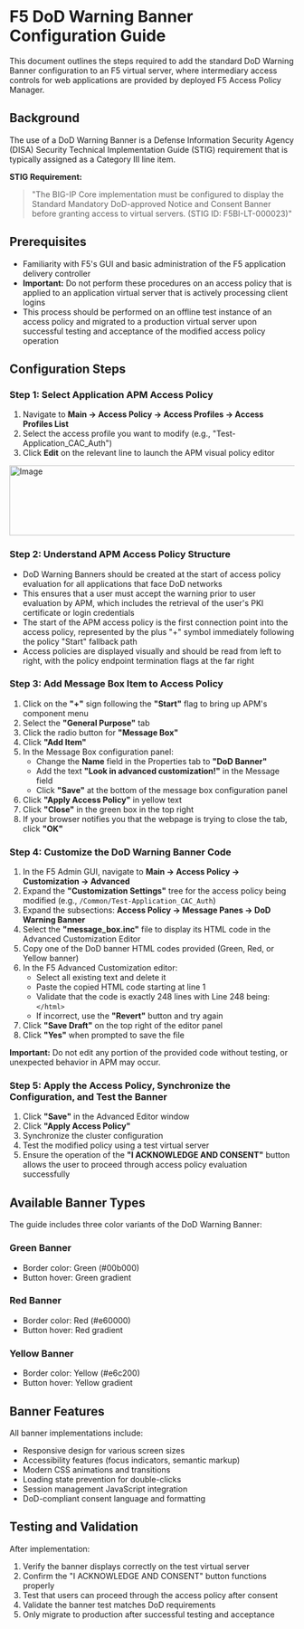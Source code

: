 # F5 DoD Warning Banner Configuration Guide

This document outlines the steps required to add the standard DoD Warning Banner configuration to an F5 virtual server, where intermediary access controls for web applications are provided by deployed F5 Access Policy Manager.

## Background

The use of a DoD Warning Banner is a Defense Information Security Agency (DISA) Security Technical Implementation Guide (STIG) requirement that is typically assigned as a Category III line item.

**STIG Requirement:**
> "The BIG-IP Core implementation must be configured to display the Standard Mandatory DoD-approved Notice and Consent Banner before granting access to virtual servers. (STIG ID: F5BI-LT-000023)"

## Prerequisites

- Familiarity with F5's GUI and basic administration of the F5 application delivery controller
- **Important:** Do not perform these procedures on an access policy that is applied to an application virtual server that is actively processing client logins
- This process should be performed on an offline test instance of an access policy and migrated to a production virtual server upon successful testing and acceptance of the modified access policy operation

## Configuration Steps

### Step 1: Select Application APM Access Policy

1. Navigate to **Main → Access Policy → Access Profiles → Access Profiles List**
2. Select the access profile you want to modify (e.g., "Test-Application_CAC_Auth")
3. Click **Edit** on the relevant line to launch the APM visual policy editor

<img width="539" height="124" alt="Image" src="https://github.com/user-attachments/assets/952397f4-c181-42a1-9b27-bf06b0c26de2" />

### Step 2: Understand APM Access Policy Structure

- DoD Warning Banners should be created at the start of access policy evaluation for all applications that face DoD networks
- This ensures that a user must accept the warning prior to user evaluation by APM, which includes the retrieval of the user's PKI certificate or login credentials
- The start of the APM access policy is the first connection point into the access policy, represented by the plus "+" symbol immediately following the policy "Start" fallback path
- Access policies are displayed visually and should be read from left to right, with the policy endpoint termination flags at the far right

### Step 3: Add Message Box Item to Access Policy

1. Click on the **"+"** sign following the **"Start"** flag to bring up APM's component menu
2. Select the **"General Purpose"** tab
3. Click the radio button for **"Message Box"**
4. Click **"Add Item"**
5. In the Message Box configuration panel:
   - Change the **Name** field in the Properties tab to **"DoD Banner"**
   - Add the text **"Look in advanced customization!"** in the Message field
   - Click **"Save"** at the bottom of the message box configuration panel
6. Click **"Apply Access Policy"** in yellow text
7. Click **"Close"** in the green box in the top right
8. If your browser notifies you that the webpage is trying to close the tab, click **"OK"**

### Step 4: Customize the DoD Warning Banner Code

1. In the F5 Admin GUI, navigate to **Main → Access Policy → Customization → Advanced**
2. Expand the **"Customization Settings"** tree for the access policy being modified (e.g., `/Common/Test-Application_CAC_Auth`)
3. Expand the subsections: **Access Policy → Message Panes → DoD Warning Banner**
4. Select the **"message_box.inc"** file to display its HTML code in the Advanced Customization Editor
5. Copy one of the DoD banner HTML codes provided (Green, Red, or Yellow banner)
6. In the F5 Advanced Customization editor:
   - Select all existing text and delete it
   - Paste the copied HTML code starting at line 1
   - Validate that the code is exactly 248 lines with Line 248 being: `</html>`
   - If incorrect, use the **"Revert"** button and try again
7. Click **"Save Draft"** on the top right of the editor panel
8. Click **"Yes"** when prompted to save the file

**Important:** Do not edit any portion of the provided code without testing, or unexpected behavior in APM may occur.

### Step 5: Apply the Access Policy, Synchronize the Configuration, and Test the Banner

1. Click **"Save"** in the Advanced Editor window
2. Click **"Apply Access Policy"**
3. Synchronize the cluster configuration
4. Test the modified policy using a test virtual server
5. Ensure the operation of the **"I ACKNOWLEDGE AND CONSENT"** button allows the user to proceed through access policy evaluation successfully

## Available Banner Types

The guide includes three color variants of the DoD Warning Banner:

### Green Banner
- Border color: Green (#00b000)
- Button hover: Green gradient

### Red Banner  
- Border color: Red (#e60000)
- Button hover: Red gradient

### Yellow Banner
- Border color: Yellow (#e6c200) 
- Button hover: Yellow gradient

## Banner Features

All banner implementations include:
- Responsive design for various screen sizes
- Accessibility features (focus indicators, semantic markup)
- Modern CSS animations and transitions
- Loading state prevention for double-clicks
- Session management JavaScript integration
- DoD-compliant consent language and formatting

## Testing and Validation

After implementation:
1. Verify the banner displays correctly on the test virtual server
2. Confirm the "I ACKNOWLEDGE AND CONSENT" button functions properly
3. Test that users can proceed through the access policy after consent
4. Validate the banner test matches DoD requirements
5. Only migrate to production after successful testing and acceptance
